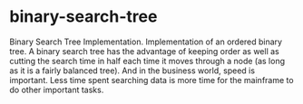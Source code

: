 # binary-search-tree
Binary Search Tree Implementation. Implementation of an ordered binary tree. A binary search tree has the advantage of keeping order as well as cutting the search time in half each time it moves through a node (as long as it is a fairly balanced tree). And in the business world, speed is important. Less time spent searching data is more time for the mainframe to do other important tasks.
